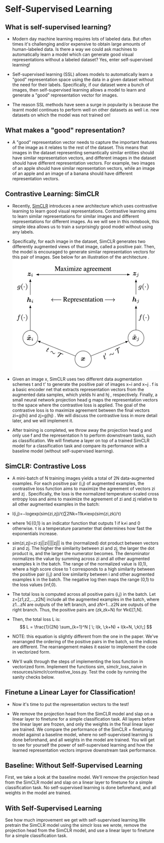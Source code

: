 

# Self-Supervised Learning
## What is self-supervised learning?
* Modern day machine learning requires lots of labeled data. But often times it's challenging and/or expensive to obtain large amounts of human-labeled data. Is there a way we could ask machines to automatically learn a model which can generate good visual representations without a labeled dataset? Yes, enter self-supervised learning!

* Self-supervised learning (SSL) allows models to automatically learn a "good" representation space using the data in a given dataset without the need for their labels. Specifically, if our dataset were a bunch of images, then self-supervised learning allows a model to learn and generate a "good" representation vector for images.

* The reason SSL methods have seen a surge in popularity is because the learnt model continues to perform well on other datasets as well i.e. new datasets on which the model was not trained on!

## What makes a "good" representation?
* A "good" representation vector needs to capture the important features of the image as it relates to the rest of the dataset. This means that images in the dataset representing semantically similar entities should have similar representation vectors, and different images in the dataset should have different representation vectors. For example, two images of an apple should have similar representation vectors, while an image of an apple and an image of a banana should have different representation vectors.

## Contrastive Learning: SimCLR
* Recently, [SimCLR](https://arxiv.org/pdf/2002.05709.pdf)  introduces a new architecture which uses contrastive learning to learn good visual representations. Contrastive learning aims to learn similar representations for similar images and different representations for different images. As we will see in this notebook, this simple idea allows us to train a surprisingly good model without using any labels.

* Specifically, for each image in the dataset, SimCLR generates two differently augmented views of that image, called a positive pair. Then, the model is encouraged to generate similar representation vectors for this pair of images. See below for an illustration of the architecture .
  ![](https://raw.githubusercontent.com/swajayresources/Self_Supervised_Learning/main/project/images/simclr_fig2.png)


* Given an image x, SimCLR uses two different data augmentation schemes t and t' to generate the positive pair of images  x~i  and  x~j .  f  is a basic encoder net that extracts representation vectors from the augmented data samples, which yields  hi  and  hj , respectively. Finally, a small neural network projection head  g  maps the representation vectors to the space where the contrastive loss is applied. The goal of the contrastive loss is to maximize agreement between the final vectors  zi=g(hi)  and  zj=g(hj) . We will discuss the contrastive loss in more detail later, and we will implement it.

* After training is completed, we throw away the projection head  g  and only use  f  and the representation  h  to perform downstream tasks, such as classification. We will finetune a layer on top of a trained SimCLR model for a classification task and compare its performance with a baseline model (without self-supervised learning).


## SimCLR: Contrastive Loss
* A mini-batch of  N  training images yields a total of  2N  data-augmented examples. For each positive pair  (i,j)  of augmented examples, the contrastive loss function aims to maximize the agreement of vectors  zi  and  zj . Specifically, the loss is the normalized temperature-scaled cross entropy loss and aims to maximize the agreement of  zi  and  zj  relative to all other augmented examples in the batch:

* l(i,j)=−logexp(sim(zi,zj)/τ)∑2Nk=11k≠iexp(sim(zi,zk)/τ)

* where 1∈{0,1} is an indicator function that outputs 1 if k≠i and 0 otherwise. τ is a temperature parameter that determines how fast the exponentials increase.

* sim(zi,zj)=zi⋅zj||zi||||zj|| is the (normalized) dot product between vectors zi and zj. The higher the similarity between zi and zj, the larger the dot product is, and the larger the numerator becomes. The denominator normalizes the value by summing across zi and all other augmented examples k in the batch. The range of the normalized value is (0,1), where a high score close to 1 corresponds to a high similarity between the positive pair (i,j) and low similarity between i and other augmented examples k in the batch. The negative log then maps the range (0,1) to the loss values (inf,0).

* The total loss is computed across all positive pairs (i,j) in the batch. Let z=[z1,z2,...,z2N] include all the augmented examples in the batch, where z1...zN are outputs of the left branch, and zN+1...z2N are outputs of the right branch. Thus, the positive pairs are (zk,zk+N) for ∀k∈[1,N].

* Then, the total loss L is:
$$
L = \frac{1}{2N} \sum_{k=1}^N [ \; l(k, \;k+N) + l(k+N, \;k)\;]
$$



* NOTE: this equation is slightly different from the one in the paper. We've rearranged the ordering of the positive pairs in the batch, so the indices are different. The rearrangement makes it easier to implement the code in vectorized form.

* We'll walk through the steps of implementing the loss function in vectorized form. Implement the functions sim, simclr_loss_naive in resources/simclr/contrastive_loss.py. Test the code by running the sanity checks below.

## Finetune a Linear Layer for Classification!
* Now it's time to put the representation vectors to the test!

* We remove the projection head from the SimCLR model and slap on a linear layer to finetune for a simple classification task. All layers before the linear layer are frozen, and only the weights in the final linear layer are trained. We compare the performance of the SimCLR + finetuning model against a baseline model, where no self-supervised learning is done beforehand, and all weights in the model are trained. You will get to see for yourself the power of self-supervised learning and how the learned representation vectors improve downstream task performance.


## Baseline: Without Self-Supervised Learning
First, we take a look at the baseline model. We'll remove the projection head from the SimCLR model and slap on a linear layer to finetune for a simple classification task. No self-supervised learning is done beforehand, and all weights in the model are trained.


## With Self-Supervised Learning
See how much improvement we get with self-supervised learning.We pretrain the SimCLR model using the simclr loss we wrote, remove the projection head from the SimCLR model, and use a linear layer to finetune for a simple classification task.
